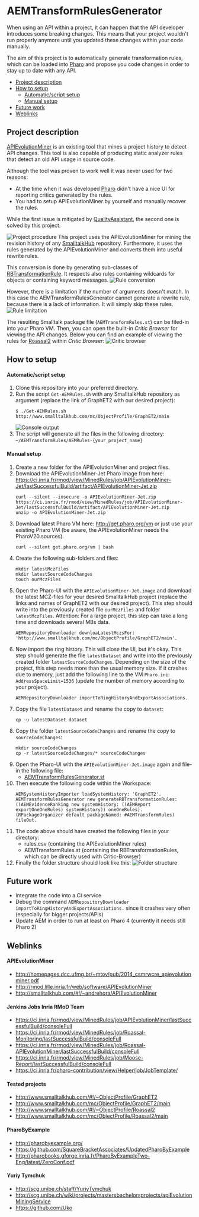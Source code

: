 # AEMTransformRulesGenerator

When using an API within a project, it can happen that the API developer introduces some breaking changes. This means that your project wouldn't run properly anymore until you updated these changes within your code manually.

The aim of this project is to automatically generate transformation rules, which can be loaded into [Pharo] and propose you code changes in order to stay up to date with any API.

- [Project description](#project-description)
- [How to setup](#how-to-setup)
    - [Automatic/script setup](#automaticscript-setup)
    - [Manual setup](#manual-setup)
- [Future work](#future-work)
- [Weblinks](#weblinks)

## Project description

[APIEvolutionMiner] is an existing tool that mines a project history to detect API changes. This tool is also capable of producing static analyzer rules that detect an old API usage in source code.

Although the tool was proven to work well it was never used for two reasons:
- At the time when it was developed [Pharo] didn't have a nice UI for reporting critics generated by the rules.
- You had to setup APIEvolutionMiner by yourself and manually recover the rules.

While the first issue is mitigated by [QualityAssistant], the second one is solved by this project.

![Project procedure](./images/project_procedure.png?raw=true)
This project uses the APIEvolutionMiner for mining the revision history of any [SmalltalkHub](http://www.smalltalkhub.com/) repository. Furthermore, it uses the rules generated by the APIEvolutionMiner and converts them into useful rewrite rules.

This conversion is done by generating sub-classes of [RBTransformationRule](http://files.pharo.org/doc/4.0/class/RBTransformationRule.html). It respects also rules containing wildcards for objects or containing keyword messages.
![Rule conversion](./images/conversion.png?raw=true)

However, there is a limitation if the number of arguments doesn't match. In this case the AEMTransformRulesGenerator cannot generate a rewrite rule, because there is a lack of information. It will simply skip these rules.
![Rule limitation](./images/limitation.png?raw=true)

The resulting Smalltalk package file (`AEMTransformRules.st`) can be filed-in into your Pharo VM. Then, you can open the built-in _Critic Browser_ for viewing the API changes. Below you can find an example of viewing the rules for [Roassal2](http://www.smalltalkhub.com/#!/~ObjectProfile/Roassal2) within _Critic Browser_:
![Critic browser](./images/critic_browser_roassal2.png?raw=true)

## How to setup

#### Automatic/script setup

1. Clone this repository into your preferred directory.
2. Run the script `Get-AEMRules.sh` with any SmalltalkHub repository as argument (replace the link of GraphET2 with our desired project): 
    ```shell
    $ ./Get-AEMRules.sh http://www.smalltalkhub.com/mc/ObjectProfile/GraphET2/main
    ```
    ![Console output](./images/console_output.png?raw=true)
3. The script will generate all the files in the following directory: `~/AEMTransformRules/AEMRules-{your_project_name}`

#### Manual setup

1. Create a new folder for the APIEvolutionMiner and project files.
2. Download the APIEvolutionMiner-Jet Pharo image from here: https://ci.inria.fr/rmod/view/MinedRules/job/APIEvolutionMiner-Jet/lastSuccessfulBuild/artifact/APIEvolutionMiner-Jet.zip
    ```shell
    curl --silent --insecure -o APIEvolutionMiner-Jet.zip https://ci.inria.fr/rmod/view/MinedRules/job/APIEvolutionMiner-Jet/lastSuccessfulBuild/artifact/APIEvolutionMiner-Jet.zip
    unzip -o APIEvolutionMiner-Jet.zip
    ```
3. Download latest Pharo VM here: http://get.pharo.org/vm or just use your existing Pharo VM (be aware, the APIEvolutionMiner needs the PharoV20.sources).
    ```shell
    curl --silent get.pharo.org/vm | bash
    ```
4. Create the following sub-folders and files:
    ```shell
    mkdir latestMczFiles
    mkdir latestSourceCodeChanges
    touch ourMczFiles
    ```
5. Open the Pharo-UI with the `APIEvolutionMiner-Jet.image` and download the latest MCZ-files for your desired SmalltalkHub project (replace the links and names of GraphET2 with our desired project). This step should write into the previously created file `ourMczFiles` and folder `latestMczFiles`. Attention: For a large project, this step can take a long time and downloads several MBs data.
    ```smalltalk
    AEMRepositoryDownloader downloaLatestMczsFor: 'http://www.smalltalkhub.com/mc/ObjectProfile/GraphET2/main'.
    ```
6. Now import the ring history. This will close the UI, but it's okay. This step should generate the file `latestDataset` and write into the previously created folder `latestSourceCodeChanges`. Depending on the size of the project, this step needs more than the usual memory size. If it crashes due to memory, just add the following line to the VM `Pharo.ini`: `AddressSpaceLimit=1536` (update the number of memory according to your project).
    ```smalltalk
    AEMRepositoryDownloader importToRingHistoryAndExportAssociations.
    ```
7. Copy the file `latestDataset` and rename the copy to `dataset`:
    ```shell
    cp -u latestDataset dataset
    ```
8. Copy the folder `latestSourceCodeChanges` and rename the copy to `sourceCodeChanges`:
    ```shell
    mkdir sourceCodeChanges
    cp -r latestSourceCodeChanges/* sourceCodeChanges
    ```
9. Open the Pharo-UI with the `APIEvolutionMiner-Jet.image` again and file-in the following file:
    - [AEMTransformRulesGenerator.st](./src/AEMTransformRulesGenerator.st?raw=true)
9.  Then execute the following code within the Workspace:
    ```smalltalk
    AEMSystemHistoryImporter loadSystemHistory: 'GraphET2'.
    AEMTransformRulesGenerator new generateRBTransformationRules: ((AEMEvidenceRanking new systemHistory: ((AEMReport exportOneOneRules) systemHistory)) oneOneRules).
    (RPackageOrganizer default packageNamed: #AEMTransformRules) fileOut.
    ```
10. The code above should have created the following files in your directory:
    - rules.csv (containing the APIEvolutionMiner rules)
    - AEMTransformRules.st (containing the RBTransformationRules, which can be directly used with Critic-Browser)
11. Finally the folder structure should look like this:
    ![Folder structure](./images/folder_structure.png?raw=true)
  
## Future work

- Integrate the code into a CI service
- Debug the command `AEMRepositoryDownloader importToRingHistoryAndExportAssociations.` since it crashes very often (especially for bigger projects/APIs)
- Update AEM in order to run at least on Pharo 4 (currently it needs still Pharo 2)

## Weblinks

#### APIEvolutionMiner
- http://homepages.dcc.ufmg.br/~mtov/pub/2014_csmrwcre_apievolutionminer.pdf
- http://rmod.lille.inria.fr/web/software/APIEvolutionMiner
- http://smalltalkhub.com/#!/~andrehora/APIEvolutionMiner

#### Jenkins Jobs Inria RMoD Team
- https://ci.inria.fr/rmod/view/MinedRules/job/APIEvolutionMiner/lastSuccessfulBuild/consoleFull
- https://ci.inria.fr/rmod/view/MinedRules/job/Roassal-Monitoring/lastSuccessfulBuild/consoleFull
- https://ci.inria.fr/rmod/view/MinedRules/job/Roassal-APIEvolutionMiner/lastSuccessfulBuild/consoleFull
- https://ci.inria.fr/rmod/view/MinedRules/job/Moose-Report/lastSuccessfulBuild/consoleFull
- https://ci.inria.fr/pharo-contribution/view/Helper/job/JobTemplate/

#### Tested projects
- http://www.smalltalkhub.com/#!/~ObjectProfile/GraphET2
- http://www.smalltalkhub.com/mc/ObjectProfile/GraphET2/main
- http://www.smalltalkhub.com/#!/~ObjectProfile/Roassal2
- http://www.smalltalkhub.com/mc/ObjectProfile/Roassal2/main

#### PharoByExample
- http://pharobyexample.org/
- https://github.com/SquareBracketAssociates/UpdatedPharoByExample
- http://pharobooks.gforge.inria.fr/PharoByExampleTwo-Eng/latest/ZeroConf.pdf

#### Yuriy Tymchuk
- http://scg.unibe.ch/staff/YuriyTymchuk
- http://scg.unibe.ch/wiki/projects/mastersbachelorsprojects/apiEvolutionMiningService
- https://github.com/Uko


[APIEvolutionMiner]: http://homepages.dcc.ufmg.br/~mtov/pub/2014_csmrwcre_apievolutionminer.pdf
[Pharo]: http://pharo.org/
[QualityAssistant]:https://github.com/Uko/QualityAssistant